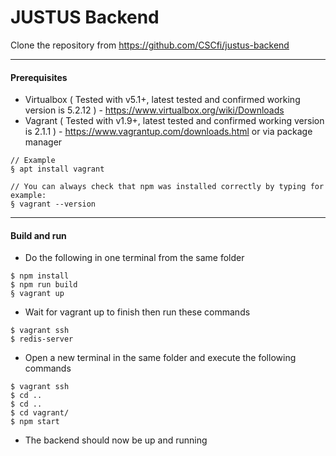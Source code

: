 # JUSTUS Backend

Clone the repository from https://github.com/CSCfi/justus-backend

----

#### Prerequisites
- Virtualbox ( Tested with v5.1+, latest tested and confirmed working version is 5.2.12 ) - https://www.virtualbox.org/wiki/Downloads
- Vagrant ( Tested with v1.9+, latest tested and confirmed working version is 2.1.1 ) - https://www.vagrantup.com/downloads.html or via package manager
```
// Example
§ apt install vagrant

// You can always check that npm was installed correctly by typing for example:
§ vagrant --version

```

----

#### Build and run

- Do the following in one terminal from the same folder
```
$ npm install
$ npm run build
§ vagrant up
```
- Wait for vagrant up to finish then run these commands
```
$ vagrant ssh
$ redis-server
```

- Open a new terminal in the same folder and execute the following commands
```
$ vagrant ssh
$ cd ..
$ cd ..
$ cd vagrant/
$ npm start
```

- The backend should now be up and running